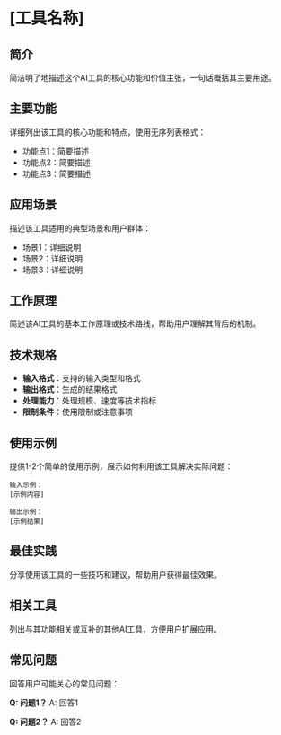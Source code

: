 # [工具名称]

## 简介
简洁明了地描述这个AI工具的核心功能和价值主张，一句话概括其主要用途。

## 主要功能
详细列出该工具的核心功能和特点，使用无序列表格式：
- 功能点1：简要描述
- 功能点2：简要描述
- 功能点3：简要描述

## 应用场景
描述该工具适用的典型场景和用户群体：
- 场景1：详细说明
- 场景2：详细说明
- 场景3：详细说明

## 工作原理
简述该AI工具的基本工作原理或技术路线，帮助用户理解其背后的机制。

## 技术规格
- **输入格式**：支持的输入类型和格式
- **输出格式**：生成的结果格式
- **处理能力**：处理规模、速度等技术指标
- **限制条件**：使用限制或注意事项

## 使用示例
提供1-2个简单的使用示例，展示如何利用该工具解决实际问题：

```
输入示例：
[示例内容]

输出示例：
[示例结果]
```

## 最佳实践
分享使用该工具的一些技巧和建议，帮助用户获得最佳效果。

## 相关工具
列出与其功能相关或互补的其他AI工具，方便用户扩展应用。

## 常见问题
回答用户可能关心的常见问题：

**Q: 问题1？**
A: 回答1

**Q: 问题2？**
A: 回答2